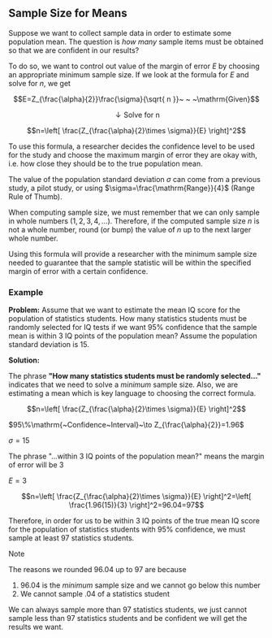 ## Sample Size for Means

Suppose we want to collect sample data in order to estimate some population mean. The question is _how many_ sample items must be obtained so that we are confident in our results?

To do so, we want to control out value of the margin of error $E$ by choosing an appropriate minimum sample size. If we look at the formula for $E$ and solve for $n$, we get

$$E=Z_{\frac{\alpha}{2}}\frac{\sigma}{\sqrt{ n }}~ ~ ~\mathrm{Given}$$

$$\downarrow\mathrm{Solve~for~n}$$

$$n=\left[ \frac{Z_{\frac{\alpha}{2}\times \sigma}}{E} \right]^2$$

To use this formula, a researcher decides the confidence level to be used for the study and choose the maximum margin of error they are okay with, i.e. how close they should be to the true population mean.

The value of the population standard deviation $\sigma$ can come from a previous study, a pilot study, or using $\sigma=\frac{\mathrm{Range}}{4}$ (Range Rule of Thumb).

When computing sample size, we must remember that we can only sample in whole numbers ($1,2,3,4,\dots$). Therefore, if the computed sample size $n$ is not a whole number, round (or bump) the value of $n$ up to the next larger whole number.

Using this formula will provide a researcher with the minimum sample size needed to guarantee that the sample statistic will be within the specified margin of error with a certain confidence.

### Example

**Problem:** Assume that we want to estimate the mean IQ score for the population of statistics students. How many statistics students must be randomly selected for IQ tests if we want $95\%$ confidence that the sample mean is within $3$ IQ points of the population mean? Assume the population standard deviation is $15$.

**Solution:**

The phrase **"How many statistics students must be randomly selected..."** indicates that we need to solve a _minimum_ sample size. Also, we are estimating a mean which is key language to choosing the correct formula.

$$n=\left[ \frac{Z_{\frac{\alpha}{2}\times \sigma}}{E} \right]^2$$

$95\%\mathrm{~Confidence~Interval}~\to Z_{\frac{\alpha}{2}}=1.96$ 

$\sigma=15$

The phrase "...within 3 IQ points of the population mean?" means the margin of error will be 3

$E=3$

$$n=\left[ \frac{Z_{\frac{\alpha}{2}\times \sigma}}{E} \right]^2=\left[ \frac{1.96(15)}{3} \right]^2=96.04=97$$

Therefore, in order for us to be within $3$ IQ points of the true mean IQ score for the population of statistics students with $95\%$ confidence, we must sample at least $97$ statistics students.

> [!note]
> The reasons we rounded $96.04$ up to $97$ are because
> 
> 1. $96.04$ is the _minimum_ sample size and we cannot go below this number
> 2. We cannot sample $.04$ of a statistics student
>    
> We can always sample more than 97 statistics students, we just cannot sample less than 97 statistics students and be confident we will get the results we want.








